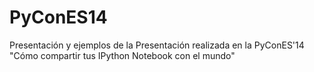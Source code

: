 PyConES14
=========

Presentación y ejemplos de la Presentación realizada en la PyConES'14 "Cómo compartir tus IPython Notebook con el mundo"
